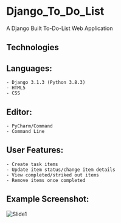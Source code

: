 # Django_To_Do_List
A Django Built To-Do-List Web Application


## Technologies

## Languages:

    - Django 3.1.3 (Python 3.8.3)
    - HTML5
    - CSS

## Editor:

    - PyCharm/Command
    - Command Line
    
## User Features:

    - Create task items
    - Update item status/change item details
    - View completed/striked out items
    - Remove items once completed
    

## Example Screenshot:

![Slide1](https://user-images.githubusercontent.com/72507931/102191930-fe35bc00-3eb1-11eb-96e0-d9532f1e95fd.JPG)
